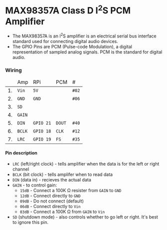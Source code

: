 # MAX98357A Class D I<sup>2</sup>S PCM Amplifier

* The MAX98357A is an I<sup>2</sup>S amplifier is an electrical serial bus interface standard used for connecting digital audio devices.
* The GPIO Pins are PCM (Pulse-code Modulation), a digital representation of sampled analog signals. PCM is the standard for digital audio.

### Wiring

<table>
    <thead>
        <tr>
            <td></td>
            <td>Amp</td>
            <td>RPi</td>
            <td>PCM</td>
            <td>#</td>
        </tr>
    </thead>
    <tbody>
        <tr>
            <td>1.</td>
            <td><code>Vin</code></td>
            <td><code>5V</code></td>
            <td><code></code></td>
            <td><code>#02</code></td>
        </tr>
        <tr>
            <td>2.</td>
            <td><code>GND</code></td>
            <td><code>GND</code></td>
            <td><code></code></td>
            <td><code>#06</code></td>
        </tr>
        <tr>
            <td>3.</td>
            <td><code>SD</code></td>
            <td><code></code></td>
            <td><code></code></td>
            <td><code></code></td>
        </tr>
        <tr>
            <td>4.</td>
            <td><code>GAIN</code></td>
            <td><code></code></td>
            <td><code></code></td>
            <td><code></code></td>
        </tr>
        <tr>
            <td>5.</td>
            <td><code>DIN</code></td>
            <td><code>GPIO 21</code></td>
            <td><code>DOUT</code></td>
            <td><code>#40</code></td>
        </tr>
        <tr>
            <td>6.</td>
            <td><code>BCLK</code></td>
            <td><code>GPIO 18</code></td>
            <td><code>CLK</code></td>
            <td><code>#12</code></td>
        </tr>
        <tr>
            <td>7.</td>
            <td><code>LRC</code></td>
            <td><code>GPIO 19</code></td>
            <td><code>FS</code></td>
            <td><code>#35</code></td>
        </tr>
    </tbody>
</table>

#### Pin description

* `LRC` (left/right clock) - tells amplifier when the data is for the left or right channel
* `BCLK` (bit clock) - tells amplifer when to read data
* `DIN` (data in) - recieves the actual data
* `GAIN` - to control gain:
  * `15dB` - Connect a 100K Ω resister from `GAIN` to `GND`
  * `12dB` - Connect directly to `GND`
  * `09dB` - Do not connect (default)
  * `06dB` - Connect directly to `Vin`
  * `03dB` - Connect a 100K Ω from `GAIN` to `Vin`
* `SD` (shutdown mode) - also controls whether to go left or right. It's best to ignore this pin.


